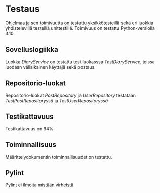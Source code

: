 # Testaus #
Ohjelmaa ja sen toimivuutta on testattu yksikkötesteillä sekä eri luokkia yhdistelevillä testeillä unittestillä. Toimivuus on testattu Python-versiolla 3.10.

## Sovelluslogiikka ##
Luokka *DiaryService* on testattu testiluokasssa *TestDiaryService*, joissa luodaan väliaikainen käyttäjä sekä postaus.

## Repositorio-luokat ## 
Repositorio-luokat *PostRepository* ja *UserRepository* testataan *TestPostRepositoryssä* ja *TestUserRepositoryssä*

## Testikattavuus ##
Testikattavuus on 94%

## Toiminnallisuus ##
Määrittelydokumentin toiminnallisuudet on testattu.

## Pylint ##
Pylint ei ilmoita mistään virheistä